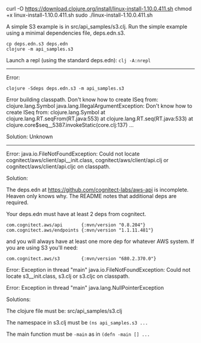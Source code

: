 curl -O https://download.clojure.org/install/linux-install-1.10.0.411.sh
chmod +x linux-install-1.10.0.411.sh
sudo ./linux-install-1.10.0.411.sh

A simple S3 example is in src/api_samples/s3.clj.
Run the simple example using a minimal dependencies file, deps.edn.s3.

```
cp deps.edn.s3 deps.edn
clojure -m api_samples.s3
````


Launch a repl (using the standard deps.edn):
`clj -A:nrepl`

----
Error:

`clojure -Sdeps deps.edn.s3 -m api_samples.s3`

Error building classpath. Don't know how to create ISeq from: clojure.lang.Symbol
java.lang.IllegalArgumentException: Don't know how to create ISeq from: clojure.lang.Symbol
	at clojure.lang.RT.seqFrom(RT.java:553)
	at clojure.lang.RT.seq(RT.java:533)
	at clojure.core$seq__5387.invokeStatic(core.clj:137)
...

Solution:
Unknown

----

Error: 
java.io.FileNotFoundException: Could not locate cognitect/aws/client/api__init.class, cognitect/aws/client/api.clj or cognitect/aws/client/api.cljc on classpath.

Solution:

The deps.edn at https://github.com/cognitect-labs/aws-api is incomplete. Heaven only knows why. The README
notes that additional deps are required.

Your deps.edn must have at least 2 deps from cognitect. 
```
com.cognitect.aws/api       {:mvn/version "0.8.204"}
com.cognitect.aws/endpoints {:mvn/version "1.1.11.481"}
```

and you will always have at least one more dep for whatever AWS system. If you are using S3 you'll need:
```
com.cognitect.aws/s3        {:mvn/version "680.2.370.0"}
```


Error:
Exception in thread "main" java.io.FileNotFoundException: Could not locate s3__init.class, s3.clj or s3.cljc on classpath.

Error:
Exception in thread "main" java.lang.NullPointerException

Solutions:

The clojure file must be: src/api_samples/s3.clj

The namespace in s3.clj must be `(ns api_samples.s3 ...`

The main function must be `-main` as in `(defn -main [] ...`


